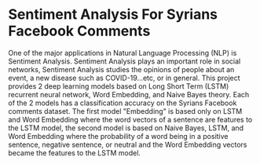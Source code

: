 # Sentiment Analysis For Syrians Facebook Comments
One of the major applications in Natural Language Processing (NLP) is Sentiment Analysis. Sentiment Analysis plays an important role in social networks, Sentiment Analysis studies the opinions of people about an event, a new disease such as COVID-19...etc, or in general. This project provides 2 deep learning models based on Long Short Term (LSTM) recurrent neural network, Word Embedding, and Naive Bayes theory. Each of the 2 models has a classification accuracy on the Syrians Facebook comments dataset. The first model "Embedding" is based only on LSTM and Word Embedding where the word vectors of a sentence are features to the LSTM model, the second model is based on Naive Bayes, LSTM, and Word Embedding where the probability of a word being in a positive sentence, negative sentence, or neutral and the Word Embedding vectors became the features to the LSTM model.
